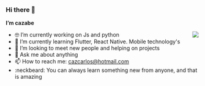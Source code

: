 ### Hi there 👋


**I’m cazabe**


<img align="right" src="https://github-readme-stats.vercel.app/api?username=cazabe&show_icons=true&theme=highcontrast" />


- 🤓 I’m currently working on Js and python
- 🌱 I’m currently learning Flutter, React Native. Mobile technology's
- 🤔 I’m looking to meet new people and helping on projects
- 💬 Ask me about anything
- 📫 How to reach me: cazcarlos@hotmail.com
- :neckbeard: You can always learn something new from anyone, and that is amazing
